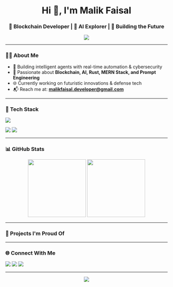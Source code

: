 <h1 align="center">Hi 👋, I'm Malik Faisal</h1>
<h3 align="center">🚀 Blockchain Developer | 🧠 AI Explorer | 🌌 Building the Future</h3>

<p align="center">
  <img src="https://readme-typing-svg.demolab.com/?lines=Blockchain+Developer;AI+Agent+Builder;MERN+Stack+Expert;Rust+Web3+Engineer&font=Fira+Code&center=true&width=440&height=45&color=58A6FF&vCenter=true&pause=1000&size=22" />
</p>

---

### 👨‍💻 About Me

- 🧠 Building intelligent agents with real-time automation & cybersecurity
- 💼 Passionate about **Blockchain, AI, Rust, MERN Stack, and Prompt Engineering**
- 🌐 Currently working on futuristic innovations & defense tech
- 📬 Reach me at: **malikfaisal.developer@gmail.com**

---

### 🚀 Tech Stack

<p align="left">
  <img src="https://skillicons.dev/icons?i=html,css,js,bootstrap,tailwind,sass,react,redux,next,nodejs,rust" />
</p>

<p align="left">
  <img src="https://img.shields.io/badge/MERN%20Stack-20232A?style=for-the-badge&logo=react&logoColor=61DAFB" />
  <img src="https://img.shields.io/badge/Blockchain%20Developer-12100E?style=for-the-badge&logo=ethereum&logoColor=white" />
</p>

---

### 📊 GitHub Stats

<p align="center">
  <img src="https://github-readme-stats.vercel.app/api?username=malikfaisaly&show_icons=true&theme=radical" height="180"/>
  <img src="https://github-readme-stats.vercel.app/api/top-langs/?username=malikfaisaly&layout=compact&theme=radical" height="180"/>
</p>

---

### 💼 Projects I'm Proud Of


---

### 🌐 Connect With Me

<p align="left">
  <a href="https://twitter.com/malikfaisaly" target="_blank"><img src="https://img.shields.io/badge/Twitter-%231DA1F2.svg?&style=for-the-badge&logo=twitter&logoColor=white"/></a>
  <a href="https://linkedin.com/in/malikfaisaly" target="_blank"><img src="https://img.shields.io/badge/LinkedIn-%230077B5.svg?&style=for-the-badge&logo=linkedin&logoColor=white"/></a>
  <a href="https://github.com/malikfaisaly" target="_blank"><img src="https://img.shields.io/badge/GitHub-%2312100E.svg?&style=for-the-badge&logo=github&logoColor=white"/></a>
</p>

---

<p align="center">
  <img src="https://github-profile-trophy.vercel.app/?username=malikfaisal&theme=radical&margin-w=10&margin-h=10"/>
</p>
